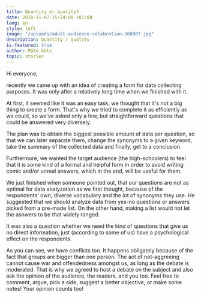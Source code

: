 ```yaml
---
title: Quantity or quality?
date: 2018-11-07 15:24:00 +01:00
lang: en
style: left
image: "/uploads/adult-audience-celebration-260907.jpg"
description: Quantity / quality
is-featured: true
author: Máté Götz
topic: stories
---
```


Hi everyone,

recently we came up with an idea of creating a form for data collecting purposes. It was only after a relatively long time when we finished with it.

At first, it seemed like it was an easy task, we thought that it's not a big thing to create a form. That's why we tried to complete it as efficiently as we could, so we've asked only a few, but straightforward questions that could be answered very diversely.

The plan was to obtain the biggest possible amount of data per question, so that we can later separate them, change the synonyms to a given keyword, take the summary of the collected data and finally, get to a conclusion.

Furthermore, we wanted the target audience (the high-schoolers) to feel that it is some kind of a formal and helpful form in order to avoid writing comic and/or unreal answers, which in the end, will be useful for them.

We just finished when someone pointed out, that our questions are not as optimal for data analyzation as we first thought, because of the respondents' own, diverse vocabulary and the lot of synonyms they use. He suggested that we should analyze data from yes-no questions or answers picked from a pre-made list. On the other hand, making a list would not let the asnwers to be that widely ranged.

It was also a question whether we need the kind of questions that give us no direct information, just (according to some of us) have a psychological effect on the respondents.

As you can see, we have conflicts too. It happens obligately because of the fact that groups are bigger than one person. The act of not-aggreeing cannot cause war and offendedness amongst us, as long as the debate is moderated. That is why we agreed to host a debate on the subject and also ask the opinion of the audience, the readers, and you too. Feel free to comment, argue, pick a side, suggest a better objective, or make some notes! Your opinion counts too!
